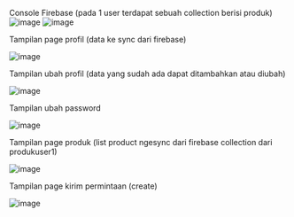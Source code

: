Console Firebase (pada 1 user terdapat sebuah collection berisi produk)
![image](https://github.com/Febry3/Motion_Challenge/assets/121351049/0b408a26-a406-4843-9a5e-a021a8a1a3a9)
![image](https://github.com/Febry3/Motion_Challenge/assets/121351049/b4321766-d705-4ad4-84b0-89f535877f02)

Tampilan page profil (data ke sync dari firebase)

![image](https://github.com/Febry3/Motion_Challenge/assets/121351049/98e2b3ca-d880-46ee-b44e-341f9aceb8d8)

Tampilan ubah profil (data yang sudah ada dapat ditambahkan atau diubah)

![image](https://github.com/Febry3/Motion_Challenge/assets/121351049/0f1775fa-64bc-4f97-827b-a96bbc762e63)

Tampilan ubah password 

![image](https://github.com/Febry3/Motion_Challenge/assets/121351049/9eb4af25-a2bf-4de9-9d6a-1b4a141821f6)

Tampilan page produk (list product ngesync dari firebase collection dari produkuser1)

![image](https://github.com/Febry3/Motion_Challenge/assets/121351049/da10531b-031f-44b6-a23a-05d1d8a9c4ab)

Tampilan page kirim permintaan (create)

![image](https://github.com/Febry3/Motion_Challenge/assets/121351049/6cd7d003-743b-407b-8ea2-4c99bf0f32d9)
